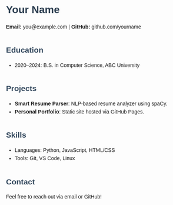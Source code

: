 <!DOCTYPE html>
<html lang="en">
<head>
  <meta charset="UTF-8" />
  <meta name="viewport" content="width=device-width, initial-scale=1.0" />
  <title>Your Name - CV</title>
  <style>
    body { font-family: Arial, sans-serif; margin: 40px; max-width: 800px; }
    h1 { color: #2c3e50; }
    h2 { color: #34495e; margin-top: 40px; }
    p { line-height: 1.6; }
    ul { line-height: 1.6; }
  </style>
</head>
<body>
  <h1>Your Name</h1>
  <p><strong>Email:</strong> you@example.com | <strong>GitHub:</strong> github.com/yourname</p>

  <h2>Education</h2>
  <ul>
    <li>2020–2024: B.S. in Computer Science, ABC University</li>
  </ul>

  <h2>Projects</h2>
  <ul>
    <li><strong>Smart Resume Parser</strong>: NLP-based resume analyzer using spaCy.</li>
    <li><strong>Personal Portfolio</strong>: Static site hosted via GitHub Pages.</li>
  </ul>

  <h2>Skills</h2>
  <ul>
    <li>Languages: Python, JavaScript, HTML/CSS</li>
    <li>Tools: Git, VS Code, Linux</li>
  </ul>

  <h2>Contact</h2>
  <p>Feel free to reach out via email or GitHub!</p>
</body>
</html>
